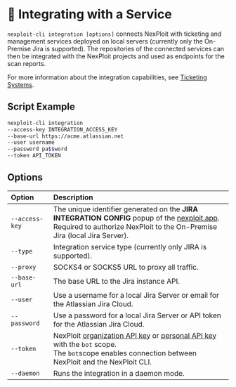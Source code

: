 # 🧩 Integrating with a Service
`nexploit-cli integration [options]` connects NexPloit with ticketing and management services deployed on local servers (currently only the On-Premise Jira is supported). The repositories of the connected services can then be integrated with the NexPloit projects and used as endpoints for the scan reports.

For more information about the integration capabilities, see [Ticketing Systems](/guide/pipeline-integration/ticketing-systems/ticketing-overview.md).

## Script Example
```bash
nexploit-cli integration 
--access-key INTEGRATION_ACCESS_KEY 
--base-url https://acme.atlassian.net 
--user username 
--password pa$$word 
--token API_TOKEN
```
## Options
|  **Option** | **Description** |
|:--|:--|
| ```--access-key``` | The unique identifier generated on the **JIRA INTEGRATION CONFIG** popup of the [nexploit.app](https://nexploit.app/).<br> Required to authorize NexPloit to the On-Premise Jira (local Jira Server). |
| ```--type``` | Integration service type (currently only JIRA is supported). |
| ```--proxy``` | SOCKS4 or SOCKS5 URL to proxy all traffic. |
| ```--base-url``` | The base URL to the Jira instance API. |
| ```--user``` | Use a username for a local Jira Server or email for the Atlassian Jira Cloud. |
| ```--password``` | Use a password for a local Jira Server or API token for the Atlassian Jira Cloud. |
| ```--token``` | NexPloit [organization API key](https://kb.neuralegion.com/#/guide/np-web-ui/advanced-set-up/managing-org?id=managing-organization-apicli-authentication-tokens) or [personal API key](https://kb.neuralegion.com/#/guide/np-web-ui/advanced-set-up/managing-personal-account?id=managing-your-personal-api-keys-authentication-tokens) with the `bot` scope.<br> The `bot`scope enables connection between NexPloit and the NexPloit CLI. |
| ```--daemon``` | Runs the integration in a daemon mode. |


